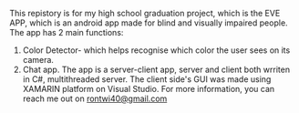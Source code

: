 This repistory is for my high school graduation project, which is the EVE APP, which is an android app made for blind and visually impaired people.
The app has 2 main functions:
1. Color Detector- which helps recognise which color the user sees on its camera.
2. Chat app.
The app is a server-client app, server and client both wrriten in C#, multithreaded server.
The client side's GUI was made using XAMARIN platform on Visual Studio.
For more information, you can reach me out on rontwi40@gmail.com
